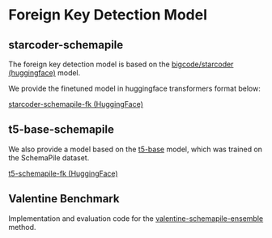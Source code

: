 # Foreign Key Detection Model

## starcoder-schemapile
The foreign key detection model is based on the 
[bigcode/starcoder (huggingface)](https://huggingface.co/bigcode/starcoder) model.

We provide the finetuned model in huggingface transformers format below: 

[starcoder-schemapile-fk (HuggingFace)](https://huggingface.co/tdoehmen/starcoder-schemapile-fk)

## t5-base-schemapile

We also provide a model based on the [t5-base](https://huggingface.co/t5-base) model, which was trained on the SchemaPile dataset.

[t5-schemapile-fk (HuggingFace)](https://huggingface.co/tdoehmen/t5-schemapile-fk)

## Valentine Benchmark

Implementation and evaluation code for the [valentine-schemapile-ensemble](experiments/foreign_key_detection/valentine-schemapile-ensemble) method.


